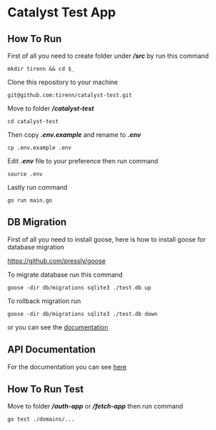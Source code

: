 # Catalyst Test App

## How To Run

First of all you need to create folder under **_/src_** by run this command

    mkdir tirenn && cd $_

Clone this repository to your machine

    git@github.com:tirenn/catalyst-test.git    

Move to folder **_/catalyst-test_**

    cd catalyst-test

Then copy **_.env.example_** and rename to **_.env_**

    cp .env.example .env

Edit **_.env_** file to your preference then run command

    source .env

Lastly run command

    go run main.go

## DB Migration

First of all you need to install goose, here is how to install goose for database migration

https://github.com/pressly/goose

To migrate database run this command

    goose -dir db/migrations sqlite3 ./test.db up

To rollback migration run

    goose -dir db/migrations sqlite3 ./test.db down

or you can see the [documentation](https://github.com/pressly/goose)

## API Documentation

For the documentation you can see [here](https://documenter.getpostman.com/view/21322745/2s83S89r5R)

## How To Run Test

Move to folder **_/auth-app_** or **_/fetch-app_** then run command

    go test ./domains/...
